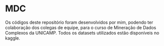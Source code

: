 # MDC
Os códigos deste repositório foram desenvolvidos por mim, podendo ter colaboração dos colegas de equipe, para o curso de Mineração de Dados Complexos da UNICAMP.
Todos os datasets utilizados estão disponíveis no kaggle.
